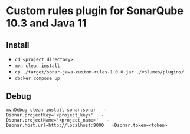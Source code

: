 # Custom rules plugin for SonarQube 10.3 and Java 11

## Install

* `cd <project directory>`
* `mvn clean install`
* `cp ./target/sonar-java-custom-rules-1.0.0.jar ./volumes/plugins/`
* `docker compose up`

## Debug

`mvnDebug clean install sonar:sonar   -Dsonar.projectKey='<project_key>'   -Dsonar.projectName='<project_name>'   -Dsonar.host.url=http://localhost:9000   -Dsonar.token=<token>`